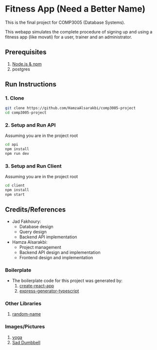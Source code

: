 # Fitness App (Need a Better Name)

This is the final project for COMP3005 (Database Systems).

This webapp simulates the complete procedure of signing up and using a fitness app (like movati) for a user, trainer and an administrator.

## Prerequisites

1. [Node.js & npm](https://nodejs.org/en)
2. postgres

## Run Instructions

### 1. Clone

```bash
git clone https://github.com/HamzaAlsarakbi/comp3005-project
cd comp3005-project
```

### 2. Setup and Run API

Assuming you are in the project root

```bash
cd api
npm install
npm run dev
```

### 3. Setup and Run Client

Assuming you are in the project root

```bash
cd client
npm install
npm start
```

## Credits/References

* Jad Fakhoury:
  * Database design
  * Query design
  * Backend API implementation
* Hamza Alsarakbi:
  * Project management
  * Backend API design and implementation
  * Frontend design and implementation

### Boilerplate

* The boilerplate code for this project was generated by:
  1. [create-react-app](https://github.com/facebook/create-react-app)
  2. [express-generator-typescript](https://github.com/seanpmaxwell/express-generator-typescript)

### Other Libraries

  1. [random-name](https://github.com/dominictarr/random-name)

### Images/Pictures

1. [yoga](https://images.unsplash.com/photo-1544367567-0f2fcb009e0b?q=80&w=1000&auto=format&fit=crop&ixlib=rb-4.0.3&ixid=M3wxMjA3fDB8MHxleHBsb3JlLWZlZWR8Mnx8fGVufDB8fHx8fA%3D%3D)
2. [Sad Dumbbell](https://static.vecteezy.com/system/resources/previews/013/872/793/original/sad-weight-illustration-on-white-background-vector.jpg)
